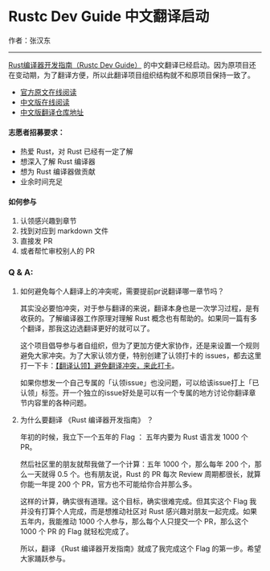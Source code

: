 # Rustc Dev Guide 中文翻译启动

作者：张汉东

---

[Rust编译器开发指南（Rustc Dev Guide）](https://github.com/rust-lang/rustc-dev-guide) 的中文翻译已经启动。因为原项目还在变动期，为了翻译方便，所以此翻译项目组织结构就不和原项目保持一致了。

- [官方原文在线阅读](https://rustc-dev-guide.rust-lang.org/)
- [中文版在线阅读](https://rustcrustc.github.io/rustc-dev-guide-zh/)
- [中文版翻译仓库地址](https://github.com/RustcRustc/rustc-dev-guide-zh)

#### 志愿者招募要求：

- 热爱 Rust，对 Rust 已经有一定了解
- 想深入了解 Rust 编译器
- 想为 Rust 编译器做贡献
- 业余时间充足

#### 如何参与

1. 认领感兴趣到章节
2. 找到对应到 markdown 文件
3. 直接发 PR
4. 或者帮忙审校别人的 PR

### Q & A:

1. 如何避免每个人翻译上的冲突呢，需要提前pr说翻译哪一章节吗？

    其实没必要怕冲突，对于参与翻译的来说，翻译本身也是一次学习过程，是有收获的。了解编译器工作原理对理解 Rust 概念也有帮助的。如果同一篇有多个翻译，那我这边选翻译更好的就可以了。

    这个项目倡导参与者自组织，但为了更加方便大家协作，还是来设置一个规则避免大家冲突。为了大家认领方便，特别创建了认领打卡的 issues，都去这里打一下卡：[【翻译认领】避免翻译冲突，来此打卡](https://github.com/RustcRustc/rustc-dev-guide-zh/issues/1)。

    如果你想发一个自己专属的「认领issue」也没问题，可以给该issue打上「已认领」标签。开一个独立的issue好处是可以有一个专属的地方讨论你翻译章节内容里的各种问题。

2. 为什么要翻译 《Rust 编译器开发指南》  ？

    年初的时候，我立下一个五年的 Flag ： 五年内要为 Rust 语言发 1000 个 PR。
    
    然后社区里的朋友就帮我做了一个计算：五年 1000 个，那么每年 200 个，那么一天就得 0.5 个。也有朋友说，Rust 的 PR 每次 Review 周期都很长，就算你能一年提 200 个 PR，官方也不可能给你合并那么多。

    这样的计算，确实很有道理。这个目标，确实很难完成。但其实这个 Flag 我并没有打算个人完成，而是想推动社区对 Rust 感兴趣对朋友一起完成。如果五年内，我能推动 1000 个人参与，那么每个人只提交一个 PR，那么这个 1000 个 PR 的 Flag 就轻松完成了。

    所以，翻译 《Rust 编译器开发指南》就成了我完成这个 Flag 的第一步。希望大家踊跃参与。